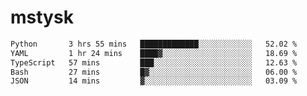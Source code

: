 # mstysk

<!--START_SECTION:waka-->

```txt
Python       3 hrs 55 mins   █████████████░░░░░░░░░░░░   52.02 %
YAML         1 hr 24 mins    ████▓░░░░░░░░░░░░░░░░░░░░   18.69 %
TypeScript   57 mins         ███░░░░░░░░░░░░░░░░░░░░░░   12.63 %
Bash         27 mins         █▓░░░░░░░░░░░░░░░░░░░░░░░   06.00 %
JSON         14 mins         ▓░░░░░░░░░░░░░░░░░░░░░░░░   03.09 %
```

<!--END_SECTION:waka-->
